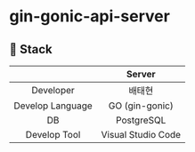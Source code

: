 # gin-gonic-api-server

## 📌 Stack

|                      | Server        |
|:--------------------:|:---------------:|
| Developer | 배태현 |
| Develop Language | GO (gin-gonic)|
| DB               | PostgreSQL |
| Develop Tool     | Visual Studio Code |
